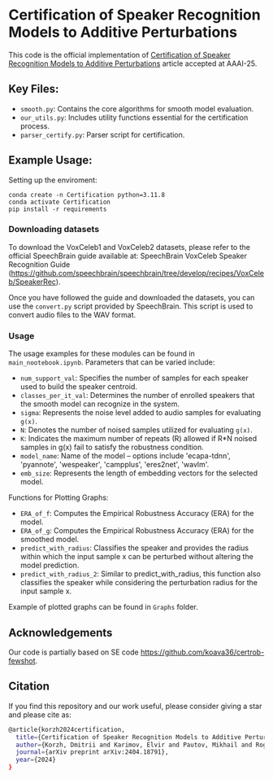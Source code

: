 # Certification of Speaker Recognition Models to Additive Perturbations

This code is the official implementation of [Certification of Speaker Recognition Models to Additive Perturbations](https://arxiv.org/abs/2404.18791) article accepted at AAAI-25.

## Key Files:
- `smooth.py`: Contains the core algorithms for smooth model evaluation.
- `our_utils.py`: Includes utility functions essential for the certification process.
- `parser_certify.py`: Parser script for certification.

## Example Usage:

Setting up the enviroment:
```
conda create -n Certification python=3.11.8
conda activate Certification
pip install -r requirements
```

### Downloading datasets

To download the VoxCeleb1 and VoxCeleb2 datasets, please refer to the official SpeechBrain guide available at: SpeechBrain VoxCeleb Speaker Recognition Guide (https://github.com/speechbrain/speechbrain/tree/develop/recipes/VoxCeleb/SpeakerRec).

Once you have followed the guide and downloaded the datasets, you can use the `convert.py` script provided by SpeechBrain. This script is used to convert audio files to the WAV format.

### Usage

The usage examples for these modules can be found in `main_nootebook.ipynb`. 
Parameters that can be varied include:
- `num_support_val`: Specifies the number of samples for each speaker used to build the speaker centroid.
- `classes_per_it_val`: Determines the number of enrolled speakers that the smooth model can recognize in the system.
- `sigma`: Represents the noise level added to audio samples for evaluating `g(x)`.
- `N`: Denotes the number of noised samples utilized for evaluating `g(x)`.
- `K`: Indicates the maximum number of repeats (R) allowed if R*N noised samples in g(x) fail to satisfy the robustness condition.
- `model_name`: Name of the model – options include 'ecapa-tdnn', 'pyannote', 'wespeaker', 'campplus', 'eres2net', 'wavlm'.
- `emb_size`: Represents the length of embedding vectors for the selected model.

Functions for Plotting Graphs:
- `ERA_of_f`: Computes the Empirical Robustness Accuracy (ERA) for the model.
- `ERA_of_g`: Computes the Empirical Robustness Accuracy (ERA) for the smoothed model.
- `predict_with_radius`: Classifies the speaker and provides the radius within which the input sample x can be perturbed without altering the model prediction.
- `predict_with_radius_2`: Similar to predict_with_radius, this function also classifies the speaker while considering the perturbation radius for the input sample x.

Example of plotted graphs can be found in `Graphs` folder.



## Acknowledgements

Our code is partially based on SE code https://github.com/koava36/certrob-fewshot.

## Citation

If you find this repository and our work useful, please consider giving a star and please cite as:

```bash
@article{korzh2024certification,
  title={Certification of Speaker Recognition Models to Additive Perturbations},
  author={Korzh, Dmitrii and Karimov, Elvir and Pautov, Mikhail and Rogov, Oleg Y and Oseledets, Ivan},
  journal={arXiv preprint arXiv:2404.18791},
  year={2024}
}
```
